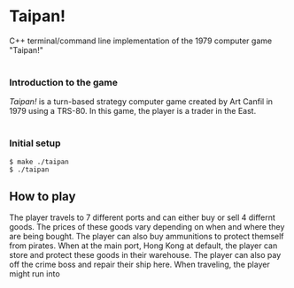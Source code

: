 # Taipan!
C++ terminal/command line implementation of the 1979 computer game "Taipan!"<br><br>

### Introduction to the game
*Taipan!* is a turn-based strategy computer game created by Art Canfil in 1979 using a TRS-80. In this game, the player is a trader in the East.
<br><br>

### Initial setup
```
$ make ./taipan
$ ./taipan
```

## How to play
The player travels to 7 different ports and can either buy or sell 4 differnt goods. The prices of these goods vary depending on when and where they are being bought. The player can also buy ammunitions to protect themself from pirates. When at the main port, Hong Kong at default, the player can store and protect these goods in their warehouse. The player can also pay off the crime boss and repair their ship here. When traveling, the player might run into 
